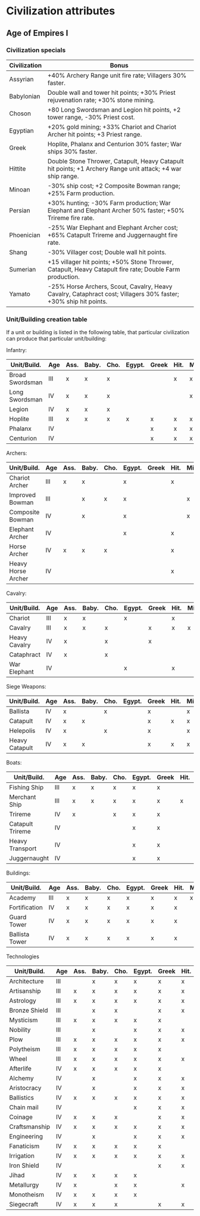 # Civilization attributes

## Age of Empires I

### Civilization specials

Civilization | Bonus
-------------|------
Assyrian | +40% Archery Range unit fire rate; Villagers 30% faster.
Babylonian | Double wall and tower hit points; +30% Priest rejuvenation rate; +30% stone mining.
Choson | +80 Long Swordsman and Legion hit points, +2 tower range, -30% Priest cost.
Egyptian | +20% gold mining; +33% Chariot and Chariot Archer hit points; +3 Priest range.
Greek | Hoplite, Phalanx and Centurion 30% faster; War ships 30% faster.
Hittite | Double Stone Thrower, Catapult, Heavy Catapult hit points; +1 Archery Range unit attack; +4 war ship range.
Minoan | -30% ship cost; +2 Composite Bowman range; +25% Farm production.
Persian | +30% hunting; -30% Farm production; War Elephant and Elephant Archer 50% faster; +50% Trireme fire rate.
Phoenician | -25% War Elephant and Elephant Archer cost; +65% Catapult Trireme and Juggernaught fire rate.
Shang | -30% Villager cost; Double wall hit points.
Sumerian | +15 villager hit points; +50% Stone Thrower, Catapult, Heavy Catapult fire rate; Double Farm production.
Yamato | -25% Horse Archers, Scout, Cavalry, Heavy Cavalry, Cataphract cost; Villagers 30% faster; +30% ship hit points.

### Unit/Building creation table

If a unit or building is listed in the following table, that particular
civilization can produce that particular unit/building:

Infantry:

Unit/Build. | Age | Ass. | Baby. | Cho. | Egypt. | Greek | Hit. | Min. | Per. | Phoe. | Shang | Sum. | Yama.
------------|-----|------|-------|------|--------|-------|------|------|------|-------|-------|------|------
Broad Swordsman | III | x | x | x |   |   | x | x | x | x | x | x |
Long Swordsman | IV | x | x | x |   |   |   | x | x | x |   | x |
Legion | IV | x | x | x |   |   |   |   | x | x |   |   |
Hoplite | III | x | x | x | x | x | x | x |   | x | x | x | x
Phalanx | IV |   |   |   |   | x | x | x |   | x |   | x | x
Centurion | IV |   |   |   |   | x | x | x |   | x |   | x | x

Archers:

Unit/Build. | Age | Ass. | Baby. | Cho. | Egypt. | Greek | Hit. | Min. | Per. | Phoe. | Shang | Sum. | Yama.
------------|-----|------|-------|------|--------|-------|------|------|------|-------|-------|------|------
Chariot Archer | III | x | x |   | x |   | x |   |   | x | x | x |
Improved Bowman | III |   | x | x | x |   |   | x | x | x | x |   | x
Composite Bowman | IV |   | x |   | x |   |   | x | x | x | x |   | x
Elephant Archer | IV |   |   |   | x |   | x |   | x | x |   |   |
Horse Archer | IV | x | x | x |   |   | x |   | x |   | x | x | x
Heavy Horse Archer | IV |   |   |   |   |   | x |   | x |   | x | x | x

Cavalry:

Unit/Build. | Age | Ass. | Baby. | Cho. | Egypt. | Greek | Hit. | Min. | Per. | Phoe. | Shang | Sum. | Yama.
------------|-----|------|-------|------|--------|-------|------|------|------|-------|-------|------|------
Chariot | III | x | x |   | x |   | x |   |   | x | x | x |
Cavalry | III | x | x | x |   | x | x | x | x | x | x |   | x
Heavy Cavalry | IV | x |   | x |   | x |   |   | x |   | x |   | x
Cataphract | IV | x |   | x |   |   |   |   | x |   | x |   | x
War Elephant | IV |   |   |   | x |   | x |   | x | x |   | x |

Siege Weapons:

Unit/Build. | Age | Ass. | Baby. | Cho. | Egypt. | Greek | Hit. | Min. | Per. | Phoe. | Shang | Sum. | Yama.
------------|-----|------|-------|------|--------|-------|------|------|------|-------|-------|------|------
Ballista | IV | x |   | x |   | x |   | x |   |   | x |   |
Catapult | IV | x | x |   |   | x | x | x | x |   | x | x |
Helepolis | IV | x |   | x |   | x |   | x |   |   | x |   |
Heavy Catapult | IV | x | x |   |   | x | x | x |   |   |   | x |

Boats:

Unit/Build. | Age | Ass. | Baby. | Cho. | Egypt. | Greek | Hit. | Min. | Per. | Phoe. | Shang | Sum. | Yama.
------------|-----|------|-------|------|--------|-------|------|------|------|-------|-------|------|------
Fishing Ship | III | x | x | x | x | x |   | x | x | x | x | x | x
Merchant Ship | III | x | x | x | x | x | x | x | x | x | x |   | x
Trireme | IV | x |   | x | x | x |   | x | x | x |   | x | x
Catapult Trireme | IV |   |   |   | x | x |   | x | x | x |   |   | x
Heavy Transport | IV |   |   |   | x | x |   | x | x | x |   |   | x
Juggernaught | IV |   |   |   | x | x |   | x | x | x |   |   | x

Buildings:

Unit/Build. | Age | Ass. | Baby. | Cho. | Egypt. | Greek | Hit. | Min. | Per. | Phoe. | Shang | Sum. | Yama.
------------|-----|------|-------|------|--------|-------|------|------|------|-------|-------|------|------
Academy | III | x | x | x | x | x | x | x |   | x | x | x | x
Fortification | IV | x | x | x | x | x | x |   | x | x | x | x |
Guard Tower | IV | x | x | x | x | x | x |   | x | x | x | x |
Ballista Tower | IV | x | x | x | x | x | x |   |   | x |   | x |

Technologies

Unit/Build. | Age | Ass. | Baby. | Cho. | Egypt. | Greek | Hit. | Min. | Per. | Phoe. | Shang | Sum. | Yama.
------------|-----|------|-------|------|--------|-------|------|------|------|-------|-------|------|------
Architecture | III |   | x | x | x | x | x | x | x |   | x | x | x
Artisanship | III | x | x | x | x | x | x | x |   | x | x | x | x
Astrology | III | x | x | x | x | x | x |   | x | x | x |   |
Bronze Shield | III |   | x | x |   | x | x | x | x | x | x | x | x
Mysticism | III | x | x | x | x | x |   |   | x | x | x | x |
Nobility | III |   | x |   | x | x | x | x | x | x | x | x | x
Plow | III | x | x | x | x | x | x | x |   | x | x | x | x
Polytheism | III | x | x | x | x | x |   | x | x | x | x | x | x
Wheel | III | x | x | x | x | x | x | x |   | x | x | x | x
Afterlife | IV | x | x | x | x | x |   |   | x | x | x |   | x
Alchemy | IV |   | x |   | x | x | x | x | x | x |   | x | x
Aristocracy | IV |   | x |   | x | x | x | x |   | x |   | x | x
Ballistics | IV | x | x | x | x | x | x | x |   | x |   | x | x
Chain mail | IV |   |   |   | x | x | x | x | x |   | x | x | x
Coinage | IV | x | x | x |   | x | x | x |   | x |   |   | x
Craftsmanship | IV | x | x | x | x | x | x | x |   | x | x |   | x
Engineering | IV |   | x |   | x | x | x | x | x | x |   | x | x
Fanaticism | IV | x | x | x | x | x |   |   | x | x | x |   |
Irrigation | IV | x | x | x | x | x | x | x |   | x | x | x | x
Iron Shield | IV |   |   |   |   | x | x | x | x | x | x |   | x
Jihad | IV | x | x | x | x |   |   |   | x | x | x |   |
Metallurgy | IV | x |   | x | x |   | x | x | x |   | x |   | x
Monotheism | IV | x | x | x | x |   |   |   | x | x | x |   |
Siegecraft | IV | x | x | x |   | x | x | x |   |   |   | x | x

